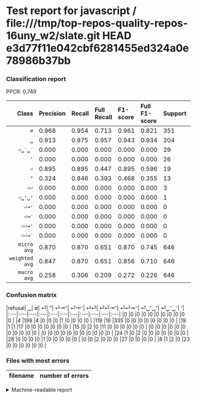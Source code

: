 # Test report for javascript / file:///tmp/top-repos-quality-repos-16uny_w2/slate.git HEAD e3d77f11e042cbf6281455ed324a0e78986b37bb

### Classification report

PPCR: 0.749

| Class | Precision | Recall | Full Recall | F1-score | Full F1-score | Support | Full Support | PPCR |
|------:|:----------|:-------|:------------|:---------|:---------|:--------|:-------------|:-----|
| `∅` | 0.968| 0.954| 0.713| 0.961| 0.821| 351| 470| 0.747 |
| `␣` | 0.913| 0.975| 0.957| 0.943| 0.934| 204| 208| 0.981 |
| `⏎␣⁻␣⁻` | 0.000| 0.000| 0.000| 0.000| 0.000| 29| 29| 1.000 |
| `'` | 0.000| 0.000| 0.000| 0.000| 0.000| 26| 34| 0.765 |
| `⏎` | 0.895| 0.895| 0.447| 0.895| 0.596| 19| 38| 0.500 |
| `"` | 0.324| 0.846| 0.393| 0.468| 0.355| 13| 28| 0.464 |
| `⏎⏎` | 0.000| 0.000| 0.000| 0.000| 0.000| 3| 27| 0.111 |
| `⏎␣⁺␣⁺` | 0.000| 0.000| 0.000| 0.000| 0.000| 1| 29| 0.034 |
| `⏎⇥⁺` | 0.000| 0.000| 0.000| 0.000| 0.000| 0| 0| 0.000 |
| `⏎⇥⁻` | 0.000| 0.000| 0.000| 0.000| 0.000| 0| 0| 0.000 |
| `⏎⏎⇥⁺` | 0.000| 0.000| 0.000| 0.000| 0.000| 0| 0| 0.000 |
| `⏎⏎⇥⁻` | 0.000| 0.000| 0.000| 0.000| 0.000| 0| 0| 0.000 |
| `micro avg` | 0.870| 0.870| 0.651| 0.870| 0.745| 646| 863| 0.749 |
| `weighted avg` | 0.847| 0.870| 0.651| 0.856| 0.710| 646| 863| 0.749 |
| `macro avg` | 0.258| 0.306| 0.209| 0.272| 0.226| 646| 863| 0.749 |

### Confusion matrix

|refusal|  ␣| ∅| ⏎| "| ⏎⇥⁺| ⏎⇥⁻| ⏎⏎| ⏎⏎⇥⁺| ⏎⏎⇥⁻| ⏎␣⁺␣⁺| ⏎␣⁻␣⁻| '| 
|:---|:---|:---|:---|:---|:---|:---|:---|:---|:---|:---|
|0 |0 |0 |0 |0 |0 |0 |0 |0 |0 |0 |
|4 |199 |4 |0 |0 |0 |1 |0 |0 |0 |0 |
|119 |16 |335 |0 |0 |0 |0 |0 |0 |0 |0 |
|19 |1 |1 |17 |0 |0 |0 |0 |0 |0 |0 |
|15 |0 |2 |0 |11 |0 |0 |0 |0 |0 |0 |
|0 |0 |0 |0 |0 |0 |0 |0 |0 |0 |0 |
|0 |0 |0 |0 |0 |0 |0 |0 |0 |0 |0 |
|24 |1 |0 |2 |0 |0 |0 |0 |0 |0 |0 |
|28 |0 |0 |0 |0 |1 |0 |0 |0 |0 |0 |
|0 |0 |2 |0 |0 |0 |27 |0 |0 |0 |0 |
|8 |1 |2 |0 |23 |0 |0 |0 |0 |0 |0 |

### Files with most errors

| filename | number of errors|
|:----:|:-----|

<details>
    <summary>Machine-readable report</summary>
```json
{
  "cl_report": {"\"": {"f1-score": 0.46808510638297873, "precision": 0.3235294117647059, "recall": 0.8461538461538461, "support": 13}, "\u0027": {"f1-score": 0.0, "precision": 0.0, "recall": 0.0, "support": 26}, "macro avg": {"f1-score": 0.2722677053646299, "precision": 0.2582765319210638, "recall": 0.3058997365627913, "support": 646}, "micro avg": {"f1-score": 0.8699690402476781, "precision": 0.8699690402476781, "recall": 0.8699690402476781, "support": 646}, "weighted avg": {"f1-score": 0.8558612492769141, "precision": 0.8471627032532625, "recall": 0.8699690402476781, "support": 646}, "\u2205": {"f1-score": 0.9612625538020086, "precision": 0.9682080924855492, "recall": 0.9544159544159544, "support": 351}, "\u23ce": {"f1-score": 0.8947368421052632, "precision": 0.8947368421052632, "recall": 0.8947368421052632, "support": 19}, "\u23ce\u21e5\u207a": {"f1-score": 0.0, "precision": 0.0, "recall": 0.0, "support": 0}, "\u23ce\u21e5\u207b": {"f1-score": 0.0, "precision": 0.0, "recall": 0.0, "support": 0}, "\u23ce\u23ce": {"f1-score": 0.0, "precision": 0.0, "recall": 0.0, "support": 3}, "\u23ce\u23ce\u21e5\u207a": {"f1-score": 0.0, "precision": 0.0, "recall": 0.0, "support": 0}, "\u23ce\u23ce\u21e5\u207b": {"f1-score": 0.0, "precision": 0.0, "recall": 0.0, "support": 0}, "\u23ce\u2423\u207a\u2423\u207a": {"f1-score": 0.0, "precision": 0.0, "recall": 0.0, "support": 1}, "\u23ce\u2423\u207b\u2423\u207b": {"f1-score": 0.0, "precision": 0.0, "recall": 0.0, "support": 29}, "\u2423": {"f1-score": 0.9431279620853079, "precision": 0.9128440366972477, "recall": 0.9754901960784313, "support": 204}},
  "cl_report_full": {"\"": {"f1-score": 0.3548387096774193, "precision": 0.3235294117647059, "recall": 0.39285714285714285, "support": 28}, "\u0027": {"f1-score": 0.0, "precision": 0.0, "recall": 0.0, "support": 34}, "macro avg": {"f1-score": 0.2255567224658023, "precision": 0.2582765319210638, "recall": 0.2091435242156127, "support": 863}, "micro avg": {"f1-score": 0.7448641484426775, "precision": 0.8699690402476781, "recall": 0.6512166859791425, "support": 863}, "weighted avg": {"f1-score": 0.7101247413445945, "precision": 0.7972053147516192, "recall": 0.6512166859791425, "support": 863}, "\u2205": {"f1-score": 0.821078431372549, "precision": 0.9682080924855492, "recall": 0.7127659574468085, "support": 470}, "\u23ce": {"f1-score": 0.5964912280701755, "precision": 0.8947368421052632, "recall": 0.4473684210526316, "support": 38}, "\u23ce\u21e5\u207a": {"f1-score": 0.0, "precision": 0.0, "recall": 0.0, "support": 0}, "\u23ce\u21e5\u207b": {"f1-score": 0.0, "precision": 0.0, "recall": 0.0, "support": 0}, "\u23ce\u23ce": {"f1-score": 0.0, "precision": 0.0, "recall": 0.0, "support": 27}, "\u23ce\u23ce\u21e5\u207a": {"f1-score": 0.0, "precision": 0.0, "recall": 0.0, "support": 0}, "\u23ce\u23ce\u21e5\u207b": {"f1-score": 0.0, "precision": 0.0, "recall": 0.0, "support": 0}, "\u23ce\u2423\u207a\u2423\u207a": {"f1-score": 0.0, "precision": 0.0, "recall": 0.0, "support": 29}, "\u23ce\u2423\u207b\u2423\u207b": {"f1-score": 0.0, "precision": 0.0, "recall": 0.0, "support": 29}, "\u2423": {"f1-score": 0.9342723004694836, "precision": 0.9128440366972477, "recall": 0.9567307692307693, "support": 208}},
  "ppcr": 0.7485515643105446
}
```
</details>
